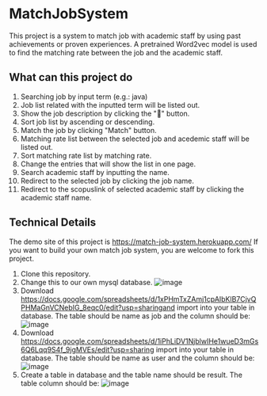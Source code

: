 # MatchJobSystem
This project is a system to match job with academic staff by using past achievements or proven experiences. A pretrained Word2vec model is used to find the matching rate between the job and the academic staff.

 ## What can this project do
1. Searching job by input term (e.g.: java)
2. Job list related with the inputted term will be listed out.
3. Show the job description by clicking the "🔽" button.
4. Sort job list by ascending or descending.
5. Match the job by clicking "Match" button.
6. Matching rate list between the selected job and acedemic staff will be listed out.
7. Sort matching rate list by matching rate.
8. Change the entries that will show the list in one page.
9. Search academic staff by inputting the name.
10. Redirect to the selected job by clicking the job name.
11. Redirect to the scopuslink of selected academic staff by clicking the academic staff name.

## Technical Details
The demo site of this project is https://match-job-system.herokuapp.com/
If you want to build your own match job system, you are welcome to fork this project.

1. Clone this repository.
2. Change this to our own mysql database.
![image](https://user-images.githubusercontent.com/48663954/122637973-f63a2b80-d123-11eb-88cf-48b56d5e22b6.png)
4. Download https://docs.google.com/spreadsheets/d/1xPHmTxZAmj1cpAIbKlB7CjvQPHMaGnVCNebIG_8eqc0/edit?usp=sharingand import into your table in database. The table should be name as job and the column should be:![image](https://user-images.githubusercontent.com/48663954/122637323-98581480-d120-11eb-8903-638aa21a6612.png)
5. Download https://docs.google.com/spreadsheets/d/1iPhLiDV1NjblwIHe1wueD3mGs6Q6Lqq9S4f_9jgMVEs/edit?usp=sharing import into your table in database. The table should be name as user and the column should be: ![image](https://user-images.githubusercontent.com/48663954/122637359-c2113b80-d120-11eb-8f4e-9336935f94d0.png)
6. Create a table in database and the table name should be result. The table column should be: ![image](https://user-images.githubusercontent.com/48663954/122637398-f84ebb00-d120-11eb-98de-de9af9981c24.png)


